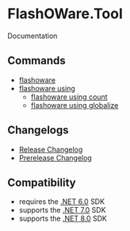 # FlashOWare.Tool
Documentation

## Commands
- [flashoware](./commands/flashoware.md)
- [flashoware using](./commands/flashoware-using.md)
  - [flashoware using count](./commands/flashoware-using-count.md)
  - [flashoware using globalize](./commands/flashoware-using-globalize.md)

## Changelogs
- [Release Changelog](./CHANGELOG.md)
- [Prerelease Changelog](./CHANGELOG-Prerelease.md)

## Compatibility
- requires the [.NET 6.0](https://dotnet.microsoft.com/download/dotnet/6.0) SDK
- supports the [.NET 7.0](https://dotnet.microsoft.com/download/dotnet/7.0) SDK
- supports the [.NET 8.0](https://dotnet.microsoft.com/download/dotnet/8.0) SDK
